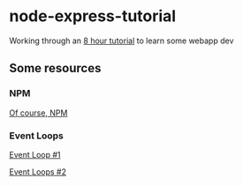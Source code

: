# node-express-tutorial
Working through an [8 hour tutorial](https://www.youtube.com/watch?v=Oe421EPjeBE&list=LL&index=2&t=8867s) to learn some webapp dev

## Some resources

### NPM
[Of course, NPM](https://www.npmjs.com/)


### Event Loops
[Event Loop #1](https://nodejs.org/en/docs/guides/event-loop-timers-and-nexttick/)

[Event Loops #2](https://nodejs.dev/learn/the-nodejs-event-loop)